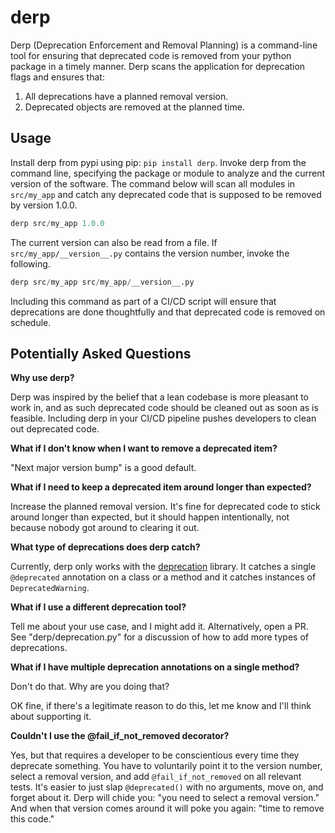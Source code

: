 # derp
Derp (Deprecation Enforcement and Removal Planning) is a command-line tool for ensuring that deprecated code is removed from your python package in a timely manner.
Derp scans the application for deprecation flags and ensures that:

1. All deprecations have a planned removal version.
2. Deprecated objects are removed at the planned time.

## Usage

Install derp from pypi using pip: `pip install derp`.
Invoke derp from the command line, specifying the package or module to analyze and the current version of the software.
The command below will scan all modules in `src/my_app` and catch any deprecated code that is supposed to be removed by version 1.0.0.

```python
derp src/my_app 1.0.0
```

The current version can also be read from a file.
If `src/my_app/__version__.py` contains the version number, invoke the following.

```python
derp src/my_app src/my_app/__version__.py
```

Including this command as part of a CI/CD script will ensure that deprecations are done thoughtfully and that deprecated code is removed on schedule.

## Potentially Asked Questions

**Why use derp?**

Derp was inspired by the belief that a lean codebase is more pleasant to work in,
and as such deprecated code should be cleaned out as soon as is feasible.
Including derp in your CI/CD pipeline pushes developers to clean out deprecated code.

**What if I don't know when I want to remove a deprecated item?**

"Next major version bump" is a good default.

**What if I need to keep a deprecated item around longer than expected?**

Increase the planned removal version.
It's fine for deprecated code to stick around longer than expected, but it should happen intentionally, not because nobody got around to clearing it out.

**What type of deprecations does derp catch?**

Currently, derp only works with the [deprecation](https://pypi.org/project/deprecation/) library.
It catches a single `@deprecated` annotation on a class or a method and it catches instances of `DeprecatedWarning`.

**What if I use a different deprecation tool?**

Tell me about your use case, and I might add it.
Alternatively, open a PR.
See "derp/deprecation.py" for a discussion of how to add more types of deprecations.

**What if I have multiple deprecation annotations on a single method?**

Don't do that.
Why are you doing that?

OK fine, if there's a legitimate reason to do this, let me know and I'll think about supporting it.

**Couldn't I use the @fail_if_not_removed decorator?**

Yes, but that requires a developer to be conscientious every time they deprecate something.
You have to voluntarily point it to the version number, select a removal version, and add `@fail_if_not_removed` on all relevant tests.
It's easier to just slap `@deprecated()` with no arguments, move on, and forget about it.
Derp will chide you: "you need to select a removal version."
And when that version comes around it will poke you again: "time to remove this code."